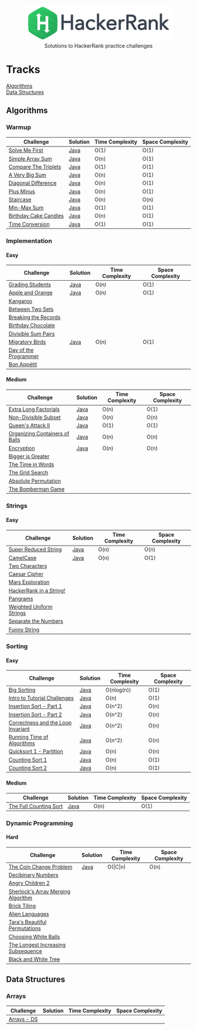 <p align="center">
    <a href="https://www.hackerrank.com/oknowles">
        <img height=100 src="./img/HackerRank.png">
    </a>
  <br>Solutions to HackerRank practice challenges
</p>

# Tracks #
[Algorithms](https://github.com/oknowles/hackerrank#algorithms)  
[Data Structures](https://github.com/oknowles/hackerrank#datastructures)

## Algorithms ##
### Warmup ###
| Challenge        | Solution      | Time Complexity | Space Complexity |
| ---------------- | ------------- | --------------- | ---------------- |
| [Solve Me First](https://www.hackerrank.com/challenges/solve-me-first) | [Java](https://github.com/oknowles/hackerrank/blob/master/algorithms/warmup/SolveMeFirst.java) | O(1) | O(1) |
| [Simple Array Sum](https://www.hackerrank.com/challenges/simple-array-sum)      | [Java](https://github.com/oknowles/hackerrank/blob/master/algorithms/warmup/SimpleArraySum.java) | O(n) | O(1) |
| [Compare The Triplets](https://www.hackerrank.com/challenges/compare-the-triplets)  | [Java](https://github.com/oknowles/hackerrank/blob/master/algorithms/warmup/CompareTheTriplets.java) | O(1) | O(1) |
| [A Very Big Sum](https://www.hackerrank.com/challenges/a-very-big-sum)  | [Java](https://github.com/oknowles/hackerrank/blob/master/algorithms/warmup/AVeryBigSum.java) | O(n) | O(1) |
| [Diagonal Difference](https://www.hackerrank.com/challenges/diagonal-difference)  | [Java](https://github.com/oknowles/hackerrank/blob/master/algorithms/warmup/DiagonalDifference.java) | O(n) | O(1) |
| [Plus Minus](https://www.hackerrank.com/challenges/plus-minus)  | [Java](https://github.com/oknowles/hackerrank/blob/master/algorithms/warmup/PlusMinus.java) | O(n) | O(1) |
| [Staircase](https://www.hackerrank.com/challenges/staircase)  | [Java](https://github.com/oknowles/hackerrank/blob/master/algorithms/warmup/Staircase.java) | O(n) | O(n) |
| [Min-Max Sum](https://www.hackerrank.com/challenges/mini-max-sum) | [Java](https://github.com/oknowles/hackerrank/blob/master/algorithms/warmup/MinMaxSum.java) | O(1) | O(1) |
| [Birthday Cake Candles](https://www.hackerrank.com/challenges/birthday-cake-candles)  | [Java](https://github.com/oknowles/hackerrank/blob/master/algorithms/warmup/BirthdayCakeCandles.java) | O(n) | O(1) |
| [Time Conversion](https://www.hackerrank.com/challenges/time-conversion)  | [Java](https://github.com/oknowles/hackerrank/blob/master/algorithms/warmup/TimeConversion.java) | O(1) | O(1) |

### Implementation ###
#### Easy ####
| Challenge        | Solution      | Time Complexity | Space Complexity |
| ---------------- | ------------- | --------------- | ---------------- |
| [Grading Students](https://www.hackerrank.com/challenges/grading) | [Java](https://github.com/oknowles/hackerrank/blob/master/algorithms/implementation/GradingStudents.java) | O(n) | O(1) |
| [Apple and Orange](https://www.hackerrank.com/challenges/apple-and-orange) | [Java](https://github.com/oknowles/hackerrank/blob/master/algorithms/implementation/AppleAndOrange.java) | O(n) | O(1) |
| [Kangaroo](https://www.hackerrank.com/challenges/kangaroo) |  |  |  |
| [Between Two Sets](https://www.hackerrank.com/challenges/between-two-sets) |  |  |  |
| [Breaking the Records](https://www.hackerrank.com/challenges/breaking-best-and-worst-records) |  |  |  |
| [Birthday Chocolate](https://www.hackerrank.com/challenges/the-birthday-bar) |  |  |  |
| [Divisible Sum Pairs](https://www.hackerrank.com/challenges/divisible-sum-pairs) |  |  |  |
| [Migratory Birds](https://www.hackerrank.com/challenges/migratory-birds) | [Java](https://github.com/oknowles/hackerrank/blob/master/algorithms/implementation/MigratoryBirds.java) | O(n) | O(1) |
| [Day of the Programmer](https://www.hackerrank.com/challenges/day-of-the-programmer) |  |  |  |
| [Bon Appétit](https://www.hackerrank.com/challenges/bon-appetit) |  |  |  |

#### Medium ####
| Challenge        | Solution      | Time Complexity | Space Complexity |
| ---------------- | ------------- | --------------- | ---------------- |
| [Extra Long Factorials](https://www.hackerrank.com/challenges/extra-long-factorials) | [Java](https://github.com/oknowles/hackerrank/blob/master/algorithms/implementation/ExtraLongFactorials.java) | O(n) | O(1) |
| [Non-Divisible Subset](https://www.hackerrank.com/challenges/non-divisible-subset) | [Java](https://github.com/oknowles/hackerrank/blob/master/algorithms/implementation/NonDivisibleSubset.java) | O(n) | O(n) |
| [Queen's Attack II](https://www.hackerrank.com/challenges/queens-attack-2) | [Java](https://github.com/oknowles/hackerrank/blob/master/algorithms/implementation/QueensAttackII.java) | O(1) | O(1) |
| [Organizing Containers of Balls](https://www.hackerrank.com/challenges/organizing-containers-of-balls) | [Java](https://github.com/oknowles/hackerrank/blob/master/algorithms/implementation/OrganizingContainersOfBalls.java) | O(n) | O(n) |
| [Encryption](https://www.hackerrank.com/challenges/encryption) | [Java](https://github.com/oknowles/hackerrank/blob/master/algorithms/implementation/Encryption.java) | O(n) | O(n) |
| [Bigger is Greater](https://www.hackerrank.com/challenges/bigger-is-greater) |  |  |  |
| [The Time in Words](https://www.hackerrank.com/challenges/the-time-in-words) |  |  |  |
| [The Grid Search](https://www.hackerrank.com/challenges/the-grid-search) |  |  |  |
| [Absolute Permutation](https://www.hackerrank.com/challenges/absolute-permutation) |  |  |  |
| [The Bomberman Game](https://www.hackerrank.com/challenges/bomber-man) |  |  |  |

### Strings ###
#### Easy ####
| Challenge        | Solution      | Time Complexity | Space Complexity |
| ---------------- | ------------- | --------------- | ---------------- |
| [Super Reduced String](https://www.hackerrank.com/challenges/reduced-string) | [Java](https://github.com/oknowles/hackerrank/blob/master/algorithms/strings/SuperReducedString.java) | O(n) | O(n) |
| [CamelCase](https://www.hackerrank.com/challenges/camelcase) | [Java](https://github.com/oknowles/hackerrank/blob/master/algorithms/strings/CamelCase.java) | O(n) | O(1) |
| [Two Characters](https://www.hackerrank.com/challenges/two-characters) |  |  |  |
| [Caesar Cipher](https://www.hackerrank.com/challenges/caesar-cipher-1) |  |  |  |
| [Mars Exploration](https://www.hackerrank.com/challenges/mars-exploration) |  |  |  |
| [HackerRank in a String!](https://www.hackerrank.com/challenges/hackerrank-in-a-string) |  |  |  |
| [Pangrams](https://www.hackerrank.com/challenges/pangrams) |  |  |  |
| [Weighted Uniform Strings](https://www.hackerrank.com/challenges/weighted-uniform-string) |  |  |  |
| [Separate the Numbers](https://www.hackerrank.com/challenges/separate-the-numbers) |  |  |  |
| [Funny String](https://www.hackerrank.com/challenges/funny-string) |  |  |  |

### Sorting ###
#### Easy ####
| Challenge        | Solution      | Time Complexity | Space Complexity |
| ---------------- | ------------- | --------------- | ---------------- |
| [Big Sorting](https://www.hackerrank.com/challenges/big-sorting) | [Java](https://github.com/oknowles/hackerrank/blob/master/algorithms/sorting/BigSorting.java) | O(nlog(n)) | O(1) |
| [Intro to Tutorial Challenges](https://www.hackerrank.com/challenges/tutorial-intro) | [Java](https://github.com/oknowles/hackerrank/blob/master/algorithms/sorting/IntoToTutorialChallenges.java) | O(n) | O(1) |
| [Insertion Sort - Part 1](https://www.hackerrank.com/challenges/insertionsort1) | [Java](https://github.com/oknowles/hackerrank/blob/master/algorithms/sorting/InsertionSortPart1.java) | O(n^2) | O(n) |
| [Insertion Sort - Part 2](https://www.hackerrank.com/challenges/insertionsort2) | [Java](https://github.com/oknowles/hackerrank/blob/master/algorithms/sorting/InsertionSortPart2.java) | O(n^2) | O(n) |
| [Correctness and the Loop Invariant](https://www.hackerrank.com/challenges/correctness-invariant) | [Java](https://github.com/oknowles/hackerrank/blob/master/algorithms/sorting/CorrectnessAndTheLoopInvariant.java) | O(n^2) | O(n) |
| [Running Time of Algorithms](https://www.hackerrank.com/challenges/runningtime) | [Java](https://github.com/oknowles/hackerrank/blob/master/algorithms/sorting/RunningTimeOfAlgorithms.java) | O(n^2) | O(n) |
| [Quicksort 1 - Partition](https://www.hackerrank.com/challenges/quicksort1) | [Java](https://github.com/oknowles/hackerrank/blob/master/algorithms/sorting/Quicksort1Partition.java) | O(n) | O(n) |
| [Counting Sort 1](https://www.hackerrank.com/challenges/countingsort1) | [Java](https://github.com/oknowles/hackerrank/blob/master/algorithms/sorting/CountingSort1.java) | O(n) | O(1) |
| [Counting Sort 2](https://www.hackerrank.com/challenges/countingsort2) | [Java](https://github.com/oknowles/hackerrank/blob/master/algorithms/sorting/CountingSort2.java) | O(n) | O(1) |

#### Medium ####
| Challenge        | Solution      | Time Complexity | Space Complexity |
| ---------------- | ------------- | --------------- | ---------------- |
| [The Full Counting Sort](https://www.hackerrank.com/challenges/countingsort4) | [Java](https://github.com/oknowles/hackerrank/blob/master/algorithms/sorting/TheFullCountingSort.java) | O(n) | O(1) |

### Dynamic Programming ###
#### Hard ####
| Challenge        | Solution      | Time Complexity | Space Complexity |
| ---------------- | ------------- | --------------- | ---------------- |
| [The Coin Change Problem](https://www.hackerrank.com/challenges/coin-change) | [Java](https://github.com/oknowles/hackerrank/blob/master/algorithms/dynamicProgramming/TheCoinChangeProblem.java) | O(\|C\|n) | O(n) |
| [Decibinary Numbers](https://www.hackerrank.com/challenges/decibinary-numbers) |  |  |  |
| [Angry Children 2](https://www.hackerrank.com/challenges/angry-children-2) |  |  |  |
| [Sherlock's Array Merging Algorithm](https://www.hackerrank.com/challenges/sherlocks-array-merging-algorithm) |  |  |  |
| [Brick Tiling](https://www.hackerrank.com/challenges/brick-tiling) |  |  |  |
| [Alien Languages](https://www.hackerrank.com/challenges/alien-languages) |  |  |  |
| [Tara's Beautiful Permutations](https://www.hackerrank.com/challenges/taras-beautiful-permutations) |  |  |  |
| [Choosing White Balls](https://www.hackerrank.com/challenges/choosing-white-balls) |  |  |  |
| [The Longest Increasing Subsequence](https://www.hackerrank.com/challenges/longest-increasing-subsequent) |  |  |  |
| [Black and White Tree](https://www.hackerrank.com/challenges/black-n-white-tree-1) |  |  |  |

## Data Structures ##
### Arrays ###
| Challenge        | Solution      | Time Complexity | Space Complexity |
| ---------------- | ------------- | --------------- | ---------------- |
| [Arrays - DS](https://www.hackerrank.com/challenges/arrays-ds/problem) | | | |
